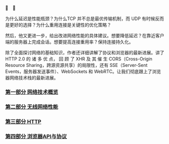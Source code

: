 
:green_book:　:book:

为什么延迟是性能瓶颈？为什么TCP 并不总是最优传输机制，而 UDP 有时候反而是更好的选择？为什么重用连接是关键性的优化策略？


然后，他又更进一步，给出改进网络性能的具体建议。想要降低延迟？在靠近客户端的服务器上完成会话。想要提高连接重用率？保持连接持久化。


除了全面探讨网络的基础知识，作者还详细讲解了协议和浏览器的最新进展。讲了 HTTP 2.0 的 诸 多 优 点， 回 顾 了 XHR 及 其 催 生 CORS（Cross-Origin Resource Sharing，跨源资源共享）的局限性，还有 SSE（Server-Sent Events，服务器发送事件）、WebSockets 和 WebRTC。让我们彻底跟上了浏览器网络技术栈的最新进展。


### [第一部分  网络技术概览](https://github.com/lulin1/reading-notes/blob/master/HighPerformanceBrowserNetworking/partOne.md)


### [第二部分  无线网络性能](https://github.com/lulin1/reading-notes/blob/master/HighPerformanceBrowserNetworking/partTwo.md)


### [第三部分  HTTP](https://github.com/lulin1/reading-notes/blob/master/HighPerformanceBrowserNetworking/partThree.md)


### [第四部分  浏览器API与协议](https://github.com/lulin1/reading-notes/blob/master/HighPerformanceBrowserNetworking/partFour.md)
